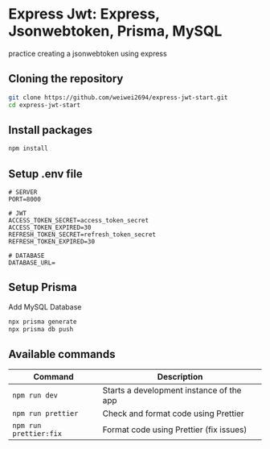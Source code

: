 # Express Jwt: Express, Jsonwebtoken, Prisma, MySQL

practice creating a jsonwebtoken using express

## Cloning the repository

```bash
git clone https://github.com/weiwei2694/express-jwt-start.git
cd express-jwt-start
```

## Install packages

```bash
npm install
```

## Setup .env file

```
# SERVER
PORT=8000

# JWT
ACCESS_TOKEN_SECRET=access_token_secret
ACCESS_TOKEN_EXPIRED=30
REFRESH_TOKEN_SECRET=refresh_token_secret
REFRESH_TOKEN_EXPIRED=30

# DATABASE
DATABASE_URL=
```

## Setup Prisma

Add MySQL Database

```bash
npx prisma generate
npx prisma db push
```

## Available commands

| Command                | Description                              |
| ---------------------- | ---------------------------------------- |
| `npm run dev`          | Starts a development instance of the app |
| `npm run prettier`     | Check and format code using Prettier     |
| `npm run prettier:fix` | Format code using Prettier (fix issues)  |
